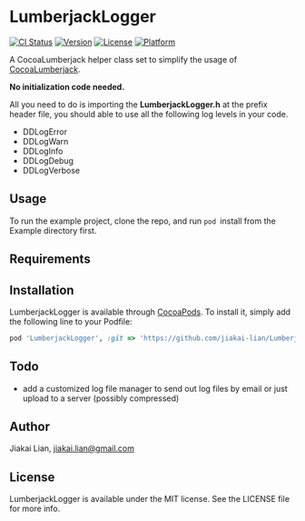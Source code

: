 # LumberjackLogger

[![CI Status](http://img.shields.io/travis/jiakailian/LumberjackLogger.svg?style=flat)](https://travis-ci.org/jiakailian/LumberjackLogger)
[![Version](https://img.shields.io/cocoapods/v/LumberjackLogger.svg?style=flat)](http://cocoapods.org/pods/LumberjackLogger)
[![License](https://img.shields.io/cocoapods/l/LumberjackLogger.svg?style=flat)](http://cocoapods.org/pods/LumberjackLogger)
[![Platform](https://img.shields.io/cocoapods/p/LumberjackLogger.svg?style=flat)](http://cocoapods.org/pods/LumberjackLogger)

A CocoaLumberjack helper class set to simplify the usage of [CocoaLumberjack](https://github.com/CocoaLumberjack/CocoaLumberjack).

**No initialization code needed.**

All you need to do is importing the **LumberjackLogger.h** at the prefix header file, you should able to use all the following log levels in your code.

-   DDLogError
-   DDLogWarn
-   DDLogInfo
-   DDLogDebug
-   DDLogVerbose

## Usage

To run the example project, clone the repo, and run `pod `install from the Example directory first.

## Requirements

## Installation

LumberjackLogger is available through [CocoaPods](http://cocoapods.org). To install
it, simply add the following line to your Podfile:

```ruby
pod 'LumberjackLogger', :git => 'https://github.com/jiakai-lian/LumberjackLogger.git'
```

## Todo
- add a customized log file manager to send out log files by email or
   just upload to a server (possibly compressed)

## Author

Jiakai Lian, jiakai.lian@gmail.com

## License

LumberjackLogger is available under the MIT license. See the LICENSE file for more info.
